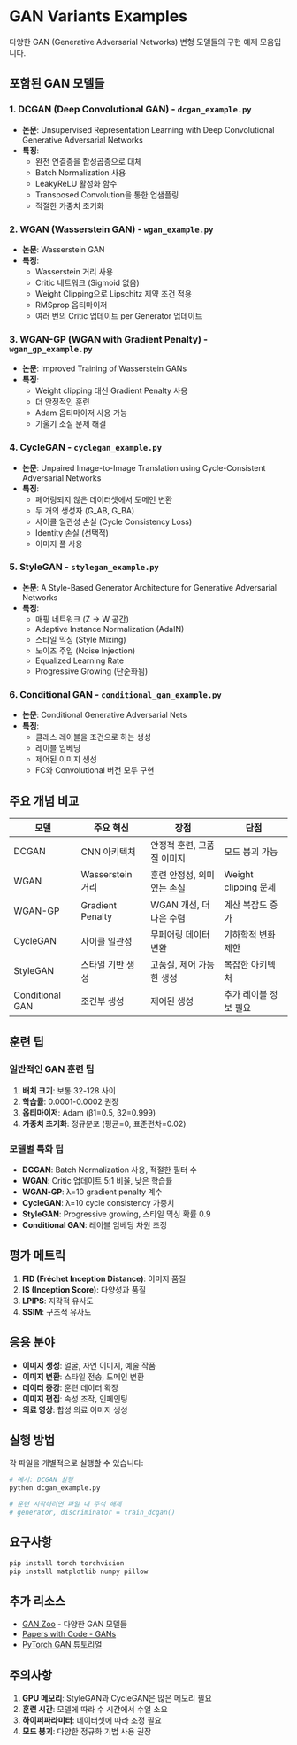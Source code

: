 # GAN Variants Examples

다양한 GAN (Generative Adversarial Networks) 변형 모델들의 구현 예제 모음입니다.

## 포함된 GAN 모델들

### 1. DCGAN (Deep Convolutional GAN) - `dcgan_example.py`
- **논문**: Unsupervised Representation Learning with Deep Convolutional Generative Adversarial Networks
- **특징**:
  - 완전 연결층을 합성곱층으로 대체
  - Batch Normalization 사용
  - LeakyReLU 활성화 함수
  - Transposed Convolution을 통한 업샘플링
  - 적절한 가중치 초기화

### 2. WGAN (Wasserstein GAN) - `wgan_example.py`
- **논문**: Wasserstein GAN
- **특징**:
  - Wasserstein 거리 사용
  - Critic 네트워크 (Sigmoid 없음)
  - Weight Clipping으로 Lipschitz 제약 조건 적용
  - RMSprop 옵티마이저
  - 여러 번의 Critic 업데이트 per Generator 업데이트

### 3. WGAN-GP (WGAN with Gradient Penalty) - `wgan_gp_example.py`
- **논문**: Improved Training of Wasserstein GANs
- **특징**:
  - Weight clipping 대신 Gradient Penalty 사용
  - 더 안정적인 훈련
  - Adam 옵티마이저 사용 가능
  - 기울기 소실 문제 해결

### 4. CycleGAN - `cyclegan_example.py`
- **논문**: Unpaired Image-to-Image Translation using Cycle-Consistent Adversarial Networks
- **특징**:
  - 페어링되지 않은 데이터셋에서 도메인 변환
  - 두 개의 생성자 (G_AB, G_BA)
  - 사이클 일관성 손실 (Cycle Consistency Loss)
  - Identity 손실 (선택적)
  - 이미지 풀 사용

### 5. StyleGAN - `stylegan_example.py`
- **논문**: A Style-Based Generator Architecture for Generative Adversarial Networks
- **특징**:
  - 매핑 네트워크 (Z → W 공간)
  - Adaptive Instance Normalization (AdaIN)
  - 스타일 믹싱 (Style Mixing)
  - 노이즈 주입 (Noise Injection)
  - Equalized Learning Rate
  - Progressive Growing (단순화됨)

### 6. Conditional GAN - `conditional_gan_example.py`
- **논문**: Conditional Generative Adversarial Nets
- **특징**:
  - 클래스 레이블을 조건으로 하는 생성
  - 레이블 임베딩
  - 제어된 이미지 생성
  - FC와 Convolutional 버전 모두 구현

## 주요 개념 비교

| 모델 | 주요 혁신 | 장점 | 단점 |
|------|----------|------|------|
| DCGAN | CNN 아키텍처 | 안정적 훈련, 고품질 이미지 | 모드 붕괴 가능 |
| WGAN | Wasserstein 거리 | 훈련 안정성, 의미있는 손실 | Weight clipping 문제 |
| WGAN-GP | Gradient Penalty | WGAN 개선, 더 나은 수렴 | 계산 복잡도 증가 |
| CycleGAN | 사이클 일관성 | 무페어링 데이터 변환 | 기하학적 변화 제한 |
| StyleGAN | 스타일 기반 생성 | 고품질, 제어 가능한 생성 | 복잡한 아키텍처 |
| Conditional GAN | 조건부 생성 | 제어된 생성 | 추가 레이블 정보 필요 |

## 훈련 팁

### 일반적인 GAN 훈련 팁
1. **배치 크기**: 보통 32-128 사이
2. **학습률**: 0.0001-0.0002 권장
3. **옵티마이저**: Adam (β1=0.5, β2=0.999)
4. **가중치 초기화**: 정규분포 (평균=0, 표준편차=0.02)

### 모델별 특화 팁
- **DCGAN**: Batch Normalization 사용, 적절한 필터 수
- **WGAN**: Critic 업데이트 5:1 비율, 낮은 학습률
- **WGAN-GP**: λ=10 gradient penalty 계수
- **CycleGAN**: λ=10 cycle consistency 가중치
- **StyleGAN**: Progressive growing, 스타일 믹싱 확률 0.9
- **Conditional GAN**: 레이블 임베딩 차원 조정

## 평가 메트릭

1. **FID (Fréchet Inception Distance)**: 이미지 품질
2. **IS (Inception Score)**: 다양성과 품질
3. **LPIPS**: 지각적 유사도
4. **SSIM**: 구조적 유사도

## 응용 분야

- **이미지 생성**: 얼굴, 자연 이미지, 예술 작품
- **이미지 변환**: 스타일 전송, 도메인 변환
- **데이터 증강**: 훈련 데이터 확장
- **이미지 편집**: 속성 조작, 인페인팅
- **의료 영상**: 합성 의료 이미지 생성

## 실행 방법

각 파일을 개별적으로 실행할 수 있습니다:

```python
# 예시: DCGAN 실행
python dcgan_example.py

# 훈련 시작하려면 파일 내 주석 해제
# generator, discriminator = train_dcgan()
```

## 요구사항

```bash
pip install torch torchvision
pip install matplotlib numpy pillow
```

## 추가 리소스

- [GAN Zoo](https://github.com/hindupuravinash/the-gan-zoo) - 다양한 GAN 모델들
- [Papers with Code - GANs](https://paperswithcode.com/methods/category/generative-adversarial-networks)
- [PyTorch GAN 튜토리얼](https://pytorch.org/tutorials/beginner/dcgan_faces_tutorial.html)

## 주의사항

1. **GPU 메모리**: StyleGAN과 CycleGAN은 많은 메모리 필요
2. **훈련 시간**: 모델에 따라 수 시간에서 수일 소요
3. **하이퍼파라미터**: 데이터셋에 따라 조정 필요
4. **모드 붕괴**: 다양한 정규화 기법 사용 권장